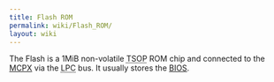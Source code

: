 ```yaml
---
title: Flash ROM
permalink: wiki/Flash_ROM/
layout: wiki
---
```


The Flash is a 1MiB non-volatile
<abbr title="Thin Small Outline Package">TSOP</abbr> ROM chip and
connected to the [MCPX](/wiki/MCPX "wikilink") via the
<abbr title="Low Pin Count">LPC</abbr> bus. It usually stores the
[BIOS](/wiki/BIOS "wikilink").

